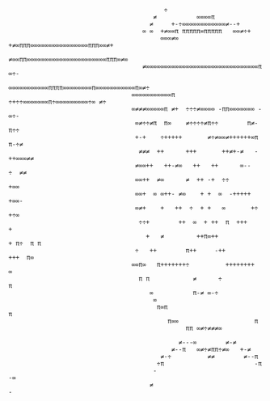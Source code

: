                                                                                                                               
                                               ÷                                                                          
                                            ≠           ∞∞∞∞π                                                            
                                           ≠     +-÷∞∞∞∞∞∞∞∞∞∞∞∞≠--+                                                     
                                         ∞ ∞  +≠∞∞π πππππ∞πππππ   ∞∞≠÷+                                                  
                                              ∞∞∞≠∞ +≠∞πππ∞∞∞∞∞∞∞∞∞∞∞∞∞∞∞∞πππ∞∞≠+                                                
                                          ≠∞∞ππ∞∞∞∞∞∞∞∞∞∞∞∞∞∞∞∞∞∞∞∞∞∞πππ∞≠∞                                              
                                         ≠∞∞∞∞∞∞∞∞∞∞∞∞∞∞∞∞∞∞∞∞∞∞∞∞∞∞∞∞∞∞∞π ∞÷-                                             
                                       ∞∞∞∞∞∞∞∞∞∞∞ππππ∞∞∞∞∞∞∞∞π∞∞∞∞∞∞∞∞∞∞∞π∞≠÷                                            
                                      ∞∞∞∞∞∞∞∞∞∞∞π ÷+÷÷∞∞∞∞∞∞∞π÷∞∞∞∞∞∞∞∞∞÷∞ ≠÷                                            
                                      ∞≠≠≠∞∞∞∞∞π ≠+  ÷÷÷≠∞∞∞∞ -ππ∞∞∞∞∞∞∞ - ∞÷-                                           
                                       ∞≠÷÷≠π  π∞    ≠÷÷÷÷≠π÷÷        π≠-π÷÷                                           
                                       +-+    ÷+++++       ≠÷≠∞∞≠++++++∞π π-÷≠                                           
                                        ≠≠≠  ++      +++       ++≠+-≠   -++∞∞∞≠≠                                          
                                       ≠∞∞++   ++-≠∞   ++   ++      ∞--   ÷  ≠≠                                          
                                       ∞∞++  ≠∞      ≠  ++ -+  ÷÷           +∞∞                                          
                                       ∞∞+  ∞ ∞++- ≠∞    + +  ∞  -+++++     +∞∞-                                         
                                       ∞≠+    +   ++  ÷  + +   ∞       +÷   +÷∞                                          
                                        ÷÷+        ++  ∞  + ++  π  +++       +                                            
                                          +   ≠         ++π∞++             + π÷  π π                                     
                                       ÷   ++        π++     -++        +++  π∞                                          
                                      ∞∞π∞   π+++++++÷          ++++++++     ∞                                           
                                        π π            ≠      ÷           π                                              
                                           ∞           π-≠ ∞-÷                                                           
                                            ∞                                                                            
                                             π∞π                          π                                              
                                                π∞∞                     π                                                
                                                     ππ ∞≠÷≠≠≠∞                                                          
                                                                                                                         
                                                   ≠---∞        ≠-≠                                                      
                                                 ≠--π   ∞≠÷≠ππ÷≠∞   +-≠                                                   
                                              ≠-÷          ≠≠        ≠--π                                                
                                             ÷π                         -π                                               
                                            -                            -∞                                              
                                           ≠                              -         
